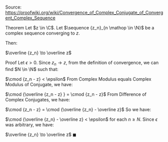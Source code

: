 # 

Source: https://proofwiki.org/wiki/Convergence_of_Complex_Conjugate_of_Convergent_Complex_Sequence

Theorem
Let $z \in \C$. 
Let $\sequence {z_n}_{n \mathop \in \N}$ be a complex sequence converging to $z$. 

Then: 

$\overline {z_n} \to \overline z$


Proof
Let $\epsilon > 0$.
Since $z_n \to z$, from the definition of convergence, we can find $N \in \N$ such that: 

$\cmod {z_n - z} < \epsilon$
From Complex Modulus equals Complex Modulus of Conjugate, we have: 

$\cmod {\overline {z_n - z} } = \cmod {z_n - z}$
From Difference of Complex Conjugates, we have: 

$\cmod {z_n - z} = \cmod {\overline {z_n} - \overline z}$
So we have: 

$\cmod {\overline {z_n} - \overline z} < \epsilon$
for each $n \ge N$.
Since $\epsilon$ was arbitrary, we have: 

$\overline {z_n} \to \overline z$
$\blacksquare$





